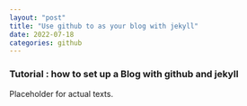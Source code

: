 ```yaml
---
layout: "post"
title: "Use github to as your blog with jekyll"
date: 2022-07-18
categories: github
---
```


### Tutorial : how to set up a Blog with github and jekyll

Placeholder for actual texts.
